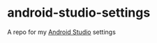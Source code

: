 # android-studio-settings
A repo for my [Android Studio](https://developer.android.com/studio/) settings
